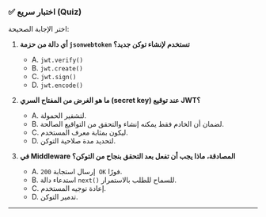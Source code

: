 ### ✅ اختبار سريع (Quiz)
اختر الإجابة الصحيحة:

1.  **أي دالة من حزمة `jsonwebtoken` تستخدم لإنشاء توكن جديد؟**
    * A. `jwt.verify()`
    * B. `jwt.create()`
    * C. `jwt.sign()`
    * D. `jwt.encode()`

2.  **ما هو الغرض من المفتاح السري (secret key) عند توقيع JWT؟**
    * A. لتشفير الحمولة.
    * B. لضمان أن الخادم فقط يمكنه إنشاء والتحقق من التواقيع الصالحة.
    * C. ليكون بمثابة معرف المستخدم.
    * D. لتحديد مدة صلاحية التوكن.

3.  **في Middleware المصادقة، ماذا يجب أن تفعل بعد التحقق بنجاح من التوكن؟**
    * A. إرسال استجابة `200 OK` فورًا.
    * B. استدعاء دالة `next()` للسماح للطلب بالاستمرار.
    * C. إعادة توجيه المستخدم.
    * D. تدمير التوكن.

---